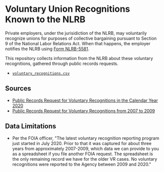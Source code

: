 # Voluntary Union Recognitions Known to the NLRB

Private employers, under the jurisidiction of the NLRB, may voluntarily recognize unions for purposes of collective bargaining pursuant to Section 9 of the National Labor Relations Act. When that happens, the employer notifies the NLRB using [Form NLRB-5581](https://www.nlrb.gov/sites/default/files/attachments/pages/node-195/5581_7-20.pdf). 

This repository collects information from the NLRB about these voluntary recognitions, gathered through public records requests.

* [`voluntary_recognitions.csv`](https://github.com/labordata/nlrb-voluntary-recognitions/releases/download/0.1/voluntary_recognitions.csv)

## Sources

- [Public Records Request for Voluntary Recognitions in the Calendar Year 2020](https://www.muckrock.com/foi/united-states-of-america-10/union-recognitions-from-card-check-process-in-2020-113413/)
- [Public Records Request for Voluntary Recognitions from 2007 to 2009](https://foiaonline.gov/foiaonline/action/public/submissionDetails?trackingNumber=NLRB-2019-001262&type=request)

## Data Limitations

- Per the FOIA officer, "The latest voluntary recognition reporting program just started in July 2020.  Prior to that it was captured for about three years from approximately 2007-2009, which data we can provide to you as a spreadsheet if you file another FOIA request.  The spreadsheet is the only remaining record we have for the older VR cases.  No voluntary recognitions were reported to the Agency between 2009 and 2020."
